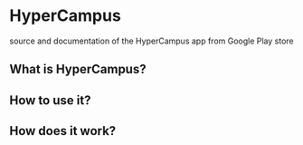 # HyperCampus
source and documentation of the HyperCampus app from Google Play store

## What is HyperCampus?

## How to use it?

## How does it work?
